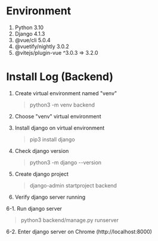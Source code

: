# Environment

1. Python 3.10
2. Django 4.1.3
3. @vue/cli 5.0.4
4. @vuetify/nightly 3.0.2
5. @vitejs/plugin-vue ^3.0.3 => 3.2.0

# Install Log (Backend)

1. Create virtual environment named "venv"

   > python3 -m venv backend

2. Choose "venv" virtual environment

3. Install django on virtual environment

   > pip3 install django

4. Check django version

   > python3 -m django --version

5. Create django project

   > django-admin startproject backend

6. Verify django server running

6-1. Run django server

> python3 backend/manage.py runserver

6-2. Enter django server on Chrome (http://localhost:8000)
